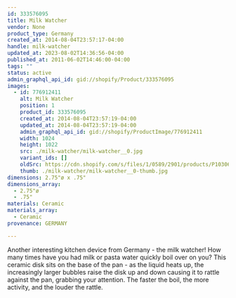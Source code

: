```yaml
---
id: 333576095
title: Milk Watcher
vendor: None
product_type: Germany
created_at: 2014-08-04T23:57:17-04:00
handle: milk-watcher
updated_at: 2023-08-02T14:36:56-04:00
published_at: 2011-06-02T14:46:00-04:00
tags: ""
status: active
admin_graphql_api_id: gid://shopify/Product/333576095
images:
  - id: 776912411
    alt: Milk Watcher
    position: 1
    product_id: 333576095
    created_at: 2014-08-04T23:57:19-04:00
    updated_at: 2014-08-04T23:57:19-04:00
    admin_graphql_api_id: gid://shopify/ProductImage/776912411
    width: 1024
    height: 1022
    src: ./milk-watcher/milk-watcher__0.jpg
    variant_ids: []
    oldSrc: https://cdn.shopify.com/s/files/1/0589/2901/products/P1030624.jpeg?v=1407211039
    thumb: ./milk-watcher/milk-watcher__0-thumb.jpg
dimensions: 2.75"ø x .75"
dimensions_array:
  - 2.75"ø
  - .75"
materials: Ceramic
materials_array:
  - Ceramic
provenance: GERMANY

---
```


Another interesting kitchen device from Germany - the milk watcher! How many times have you had milk or pasta water quickly boil over on you? This ceramic disk sits on the base of the pan - as the liquid heats up, the increasingly larger bubbles raise the disk up and down causing it to rattle against the pan, grabbing your attention. The faster the boil, the more activity, and the louder the rattle.